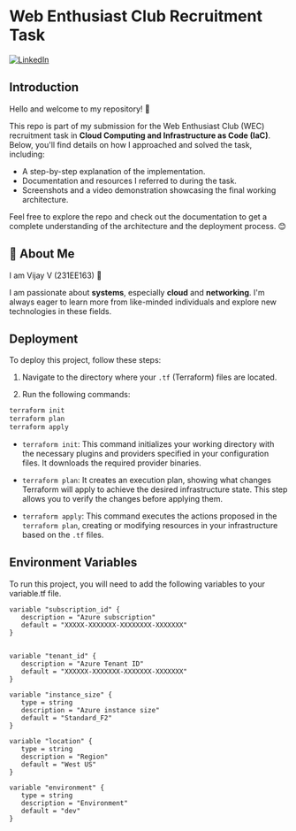 # Web Enthusiast Club Recruitment Task

[![LinkedIn](https://img.shields.io/badge/linkedin-0A66C2?style=for-the-badge&logo=linkedin&logoColor=white)](https://www.linkedin.com/in/vijay-v-0889a1280/)

## Introduction

Hello and welcome to my repository! 👋

This repo is part of my submission for the Web Enthusiast Club (WEC) recruitment task in **Cloud Computing and Infrastructure as Code (IaC)**. Below, you'll find details on how I approached and solved the task, including:

- A step-by-step explanation of the implementation.
- Documentation and resources I referred to during the task.
- Screenshots and a video demonstration showcasing the final working architecture.

Feel free to explore the repo and check out the documentation to get a complete understanding of the architecture and the deployment process. 😊
## 🚀 About Me

I am Vijay V (231EE163) 👋

I am passionate about **systems**, especially **cloud** and **networking**. I'm always eager to learn more from like-minded individuals and explore new technologies in these fields.
## Deployment

To deploy this project, follow these steps:

1. Navigate to the directory where your `.tf` (Terraform) files are located.

2. Run the following commands:

```bash
terraform init
terraform plan
terraform apply
```

- `terraform init`: This command initializes your working directory with the necessary plugins and providers specified in your configuration files. It downloads the required provider binaries.

- `terraform plan`: It creates an execution plan, showing what changes Terraform will apply to achieve the desired infrastructure state. This step allows you to verify the changes before applying them.

- `terraform apply`: This command executes the actions proposed in the `terraform plan`, creating or modifying resources in your infrastructure based on the `.tf` files.


## Environment Variables

To run this project, you will need to add the following variables to your variable.tf file.

```
variable "subscription_id" {
   description = "Azure subscription"
   default = "XXXXX-XXXXXXX-XXXXXXXX-XXXXXXX"
}


variable "tenant_id" {
   description = "Azure Tenant ID"
   default = "XXXXXX-XXXXXXX-XXXXXXX-XXXXXXX"
}

variable "instance_size" {
   type = string
   description = "Azure instance size"
   default = "Standard_F2"
}

variable "location" {
   type = string
   description = "Region"
   default = "West US"
}

variable "environment" {
   type = string
   description = "Environment"
   default = "dev"
}


```